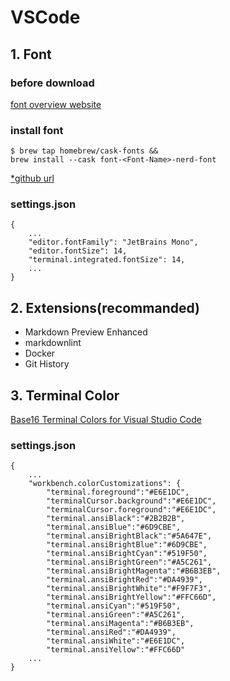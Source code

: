 # VSCode

## 1. Font

### before download

[font overview website](https://www.programmingfonts.org/)

### install font

```
$ brew tap homebrew/cask-fonts &&
brew install --cask font-<Font-Name>-nerd-font
```

[*github url](https://github.com/ryanoasis/nerd-fonts)

### settings.json

```
{
    ...
    "editor.fontFamily": "JetBrains Mono",
    "editor.fontSize": 14,
    "terminal.integrated.fontSize": 14,
    ...
}
```

## 2. Extensions(recommanded)

- Markdown Preview Enhanced
- markdownlint
- Docker
- Git History

## 3. Terminal Color

[Base16 Terminal Colors for Visual Studio Code](https://glitchbone.github.io/vscode-base16-term/#/)

### settings.json

```
{
    ...
    "workbench.colorCustomizations": {
        "terminal.foreground":"#E6E1DC",
        "terminalCursor.background":"#E6E1DC",
        "terminalCursor.foreground":"#E6E1DC",
        "terminal.ansiBlack":"#2B2B2B",
        "terminal.ansiBlue":"#6D9CBE",
        "terminal.ansiBrightBlack":"#5A647E",
        "terminal.ansiBrightBlue":"#6D9CBE",
        "terminal.ansiBrightCyan":"#519F50",
        "terminal.ansiBrightGreen":"#A5C261",
        "terminal.ansiBrightMagenta":"#B6B3EB",
        "terminal.ansiBrightRed":"#DA4939",
        "terminal.ansiBrightWhite":"#F9F7F3",
        "terminal.ansiBrightYellow":"#FFC66D",
        "terminal.ansiCyan":"#519F50",
        "terminal.ansiGreen":"#A5C261",
        "terminal.ansiMagenta":"#B6B3EB",
        "terminal.ansiRed":"#DA4939",
        "terminal.ansiWhite":"#E6E1DC",
        "terminal.ansiYellow":"#FFC66D"
    ...
}
```
